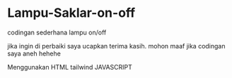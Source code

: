 # Lampu-Saklar-on-off

codingan sederhana lampu on/off

jika ingin di perbaiki saya ucapkan terima kasih. mohon maaf jika codingan saya aneh hehehe


Menggunakan HTML tailwind JAVASCRIPT 

